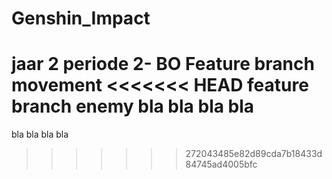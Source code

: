 # Genshin_Impact
jaar 2 periode 2- BO
Feature branch movement
<<<<<<< HEAD
feature branch enemy
bla bla bla bla
=======
bla bla bla bla
>>>>>>> 272043485e82d89cda7b18433d84745ad4005bfc
